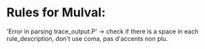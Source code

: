 # Rules for Mulval:
'Error in parsing trace_output.P' -> check if there is a space in each rule_description, don't use coma, pas d'accents non plu.

